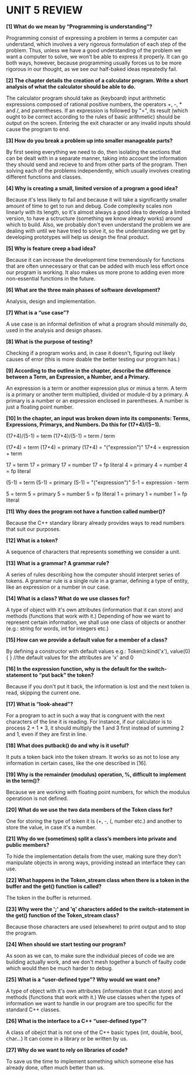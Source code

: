 # UNIT 5 REVIEW

**[1] What do we mean by “Programming is understanding”?**

Programming consist of expressing a problem in terms a computer can understand, which involves a very rigorous formulation of each step of the problem. Thus, unless we have a good understanding of the problem we want a computer to solve, we won't be able to express it properly. It can go both ways, however, because programming usually forces us to be more rigorous in our thought, as we see our half-baked ideas repeatedly fail.


**[2] The chapter details the creation of a calculator program. Write a short analysis of what the calculator should be able to do.**

The calculator program should take as (keyboard) input arithmetic expressions composed of rational positive numbers, the operators +, -, * and /, and parentheses. If an expression is followed by "=", its result (which ought to be correct according to the rules of basic arithmetic) should be output on the screen. Entering the exit character or any invalid inputs should cause the program to end. 

**[3] How do you break a problem up into smaller manageable parts?**

By first seeing everything we need to do, then isolating the sections that can be dealt with in a separate manner, taking into account the information they should send and recieve to and from other parts of the program. Then solving each of the problems independently, which usually involves creating different functions and classes.

**[4] Why is creating a small, limited version of a program a good idea?**

Because it's less likely to fail and because it will take a significantly smaller amount of time to get to run and debug. Code complexity scales non linearly with its length, so it's almost always a good idea to develop a limited version, to have a sctructure (something we know already works) around which to build. Also, we probably don't even understand the problem we are dealing with until we have tried to solve it, so the understanding we get by developing prototypes will help us design the final product.

**[5] Why is feature creep a bad idea?**

Because it can increase the development time tremendously for functions that are often unnecessary or that can be added with much less effort once our program is working. It also makes us more prone to adding even more non-essential functions in the future.

**[6] What are the three main phases of software development?**

Analysis, design and implementation.

**[7] What is a “use case”?**

A use case is an informal definition of what a program should minimally do, used in the analysis and design phases.

**[8] What is the purpose of testing?**

Checking if a program works and, in case it doesn't, figuring out likely causes of error (this is more doable the better testing our program has.)

**[9] According to the outline in the chapter, describe the difference between a Term, an Expression, a Number, and a Primary.**

An expression is a term or another expression plus or minus a term.
A term is a primary or another term multiplied, divided or module-d by a primary.
A primary is a number or an expression enclosed in parentheses.
A number is just a floating point number.

**[10] In the chapter, an input was broken down into its components: Terms, Expressions, Primarys, and Numbers. Do this for (17+4)/(5−1).**

(17+4)/(5-1) = term
(17+4)/(5-1) = term / term


(17+4) = term 
(17+4) = primary 
(17+4) = "("expression")" 
17+4 = expression + term 

17 = term 
17 = primary 
17 = number 
17 = fp literal 
4 = primary 
4 = number 
4 = fp literal 

(5-1) = term
(5-1) = primary
(5-1) = "("expression")"
5-1 = expression - term

5 = term 
5 = primary 
5 = number 
5 = fp literal
1 = primary
1 = number
1 = fp literal

**[11] Why does the program not have a function called number()?**

Because the C++ standary library already provides ways to read numbers that suit our purposes.

**[12] What is a token?**

A sequence of characters that represents something we consider a unit.

**[13] What is a grammar? A grammar rule?**

A series of rules describing how the computer should interpret series of tokens. A grammar rule is a single rule in a gramar, defining a type of entity, like an expression or a number in our case.

**[14] What is a class? What do we use classes for?**

A type of object with it's own attributes (information that it can store) and methods (functions that work with it.) Depending of how we want to represent certain information, we shall use one class of objects or another (e.g.: string for words, int for integers etc.)

**[15] How can we provide a default value for a member of a class?**

By defining a constructor with default values e.g.:
    Token():kind('x'), value(0) { } //the default values for the attributes are 'x' and 0

**[16] In the expression function, why is the default for the switch-statement to “put back” the token?**

Because if you don't put it back, the information is lost and the next token is read, skipping the current one.

**[17] What is “look-ahead”?**

For a program to act in such a way that is congruent with the next characters of the line it is reading. For instance, if our calculator is to process 2 + 1 * 3, it should multiply the 1 and 3 first instead of summing 2 and 1, even if they are first in line. 

**[18] What does putback() do and why is it useful?**

It puts a token back into the token stream. It works so as not to lose any information in certain cases, like the one described in [16].

**[19] Why is the remainder (modulus) operation, %, difficult to implement in the term()?**

Because we are working with floating point numbers, for which the modulus operatioon is not defined. 

**[20] What do we use the two data members of the Token class for?**

One for storing the type of token it is (+, -, (, number etc.) and another to store the value, in case it's a number.

**[21] Why do we (sometimes) split a class’s members into private and public members?**

To hide the implementation details from the user, making sure they don't manipulate objects in wrong ways, providing instead an interface they can use.

**[22] What happens in the Token_stream class when there is a token in the buffer and the get() function is called?**

The token in the buffer is returmed.

**[23] Why were the ';' and 'q' characters added to the switch-statement in the get() function of the Token_stream class?**

Because those characters are used (elsewhere) to print output and to stop the program.

**[24] When should we start testing our program?**

As soon as we can, to make sure the individual pieces of code we are building actually work, and we don't mesh together a bunch of faulty code which would then be much harder to debug.

**[25] What is a “user-defined type”? Why would we want one?**

A type of object with it's own attributes (information that it can store) and methods (functions that work with it.) We use classes when the types of information we want to handle in our program are too specific for the standard C++ classes. 

**[26] What is the interface to a C++ “user-defined type”?**

A class of obejct that is not one of the C++ basic types (int, double, bool, char...) It can come in a library or be written by us.

**[27] Why do we want to rely on libraries of code?**

To save us the time to implement something which someone else has already done, often much better than us.
